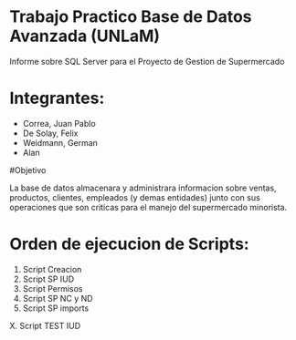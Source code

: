 # Trabajo Practico Base de Datos Avanzada (UNLaM)

Informe sobre SQL Server para el Proyecto de Gestion de Supermercado

# Integrantes:
- Correa, Juan Pablo
- De Solay, Felix
- Weidmann, German
- Alan

#Objetivo

La base de datos almacenara y administrara informacion sobre ventas, productos, clientes, empleados (y demas entidades) junto con sus operaciones que son criticas para el manejo del supermercado minorista.

# Orden de ejecucion de Scripts:

1. Script Creacion
2. Script SP IUD
3. Script Permisos
4. Script SP NC y ND
5. Script SP imports

X. Script TEST IUD




